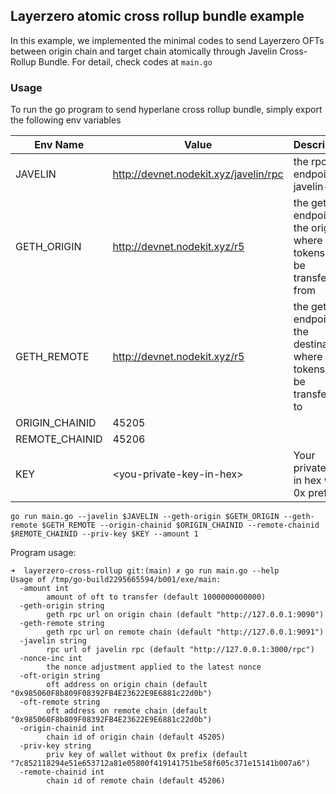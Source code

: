 ## Layerzero atomic cross rollup bundle example

In this example, we implemented the minimal codes to send Layerzero OFTs between origin chain and target chain atomically through Javelin Cross-Rollup Bundle. For detail, check codes at `main.go` 

### Usage

To run the go program to send hyperlane cross rollup bundle, simply export the following env variables

| Env Name       | Value                                 | Description                                                  |
| -------------- | ------------------------------------- | ------------------------------------------------------------ |
| JAVELIN        | http://devnet.nodekit.xyz/javelin/rpc | the rpc endpoint of javelin-rpc                              |
| GETH_ORIGIN    | http://devnet.nodekit.xyz/r5          | the geth endpoint to the origin where tokens will be transferred from |
| GETH_REMOTE    | http://devnet.nodekit.xyz/r5          | the geth endpoint to the destination where tokens will be transferred to |
| ORIGIN_CHAINID | 45205                                 |                                                              |
| REMOTE_CHAINID | 45206                                 |                                                              |
| KEY            | \<you-private-key-in-hex\>            | Your private key in hex with 0x prefix                       |

```shell
go run main.go --javelin $JAVELIN --geth-origin $GETH_ORIGIN --geth-remote $GETH_REMOTE --origin-chainid $ORIGIN_CHAINID --remote-chainid $REMOTE_CHAINID --priv-key $KEY --amount 1
```



Program usage:

```shell
➜  layerzero-cross-rollup git:(main) ✗ go run main.go --help
Usage of /tmp/go-build2295665594/b001/exe/main:
  -amount int
        amount of oft to transfer (default 1000000000000)
  -geth-origin string
        geth rpc url on origin chain (default "http://127.0.0.1:9090")
  -geth-remote string
        geth rpc url on remote chain (default "http://127.0.0.1:9091")
  -javelin string
        rpc url of javelin rpc (default "http://127.0.0.1:3000/rpc")
  -nonce-inc int
        the nonce adjustment applied to the latest nonce
  -oft-origin string
        oft address on origin chain (default "0x985060F8b809F08392FB4E23622E9E6881c22d0b")
  -oft-remote string
        oft address on remote chain (default "0x985060F8b809F08392FB4E23622E9E6881c22d0b")
  -origin-chainid int
        chain id of origin chain (default 45205)
  -priv-key string
        priv key of wallet without 0x prefix (default "7c852118294e51e653712a81e05800f419141751be58f605c371e15141b007a6")
  -remote-chainid int
        chain id of remote chain (default 45206)
```

